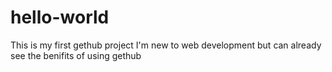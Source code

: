 # hello-world
This is my first gethub project
I'm new to web development but can already see the benifits of using gethub
